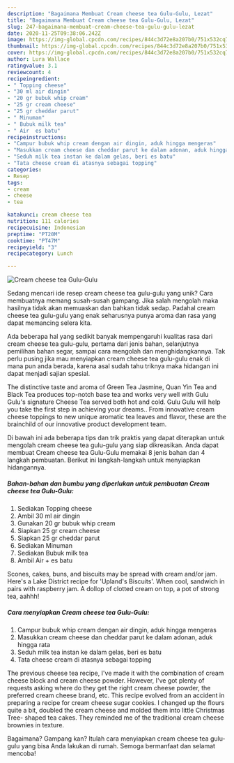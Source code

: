 ```yaml
---
description: "Bagaimana Membuat Cream cheese tea Gulu-Gulu, Lezat"
title: "Bagaimana Membuat Cream cheese tea Gulu-Gulu, Lezat"
slug: 247-bagaimana-membuat-cream-cheese-tea-gulu-gulu-lezat
date: 2020-11-25T09:38:06.242Z
image: https://img-global.cpcdn.com/recipes/844c3d72e8a207b0/751x532cq70/cream-cheese-tea-gulu-gulu-foto-resep-utama.jpg
thumbnail: https://img-global.cpcdn.com/recipes/844c3d72e8a207b0/751x532cq70/cream-cheese-tea-gulu-gulu-foto-resep-utama.jpg
cover: https://img-global.cpcdn.com/recipes/844c3d72e8a207b0/751x532cq70/cream-cheese-tea-gulu-gulu-foto-resep-utama.jpg
author: Lura Wallace
ratingvalue: 3.1
reviewcount: 4
recipeingredient:
- " Topping cheese"
- "30 ml air dingin"
- "20 gr bubuk whip cream"
- "25 gr cream cheese"
- "25 gr cheddar parut"
- " Minuman"
- " Bubuk milk tea"
- " Air  es batu"
recipeinstructions:
- "Campur bubuk whip cream dengan air dingin, aduk hingga mengeras"
- "Masukkan cream cheese dan cheddar parut ke dalam adonan, aduk hingga rata"
- "Seduh milk tea instan ke dalam gelas, beri es batu"
- "Tata cheese cream di atasnya sebagai topping"
categories:
- Resep
tags:
- cream
- cheese
- tea

katakunci: cream cheese tea 
nutrition: 111 calories
recipecuisine: Indonesian
preptime: "PT20M"
cooktime: "PT47M"
recipeyield: "3"
recipecategory: Lunch

---
```



![Cream cheese tea Gulu-Gulu](https://img-global.cpcdn.com/recipes/844c3d72e8a207b0/751x532cq70/cream-cheese-tea-gulu-gulu-foto-resep-utama.jpg)

Sedang mencari ide resep cream cheese tea gulu-gulu yang unik? Cara membuatnya memang susah-susah gampang. Jika salah mengolah maka hasilnya tidak akan memuaskan dan bahkan tidak sedap. Padahal cream cheese tea gulu-gulu yang enak seharusnya punya aroma dan rasa yang dapat memancing selera kita.

Ada beberapa hal yang sedikit banyak mempengaruhi kualitas rasa dari cream cheese tea gulu-gulu, pertama dari jenis bahan, selanjutnya pemilihan bahan segar, sampai cara mengolah dan menghidangkannya. Tak perlu pusing jika mau menyiapkan cream cheese tea gulu-gulu enak di mana pun anda berada, karena asal sudah tahu triknya maka hidangan ini dapat menjadi sajian spesial.

The distinctive taste and aroma of Green Tea Jasmine, Quan Yin Tea and Black Tea produces top-notch base tea and works very well with Gulu Gulu&#39;s signature Cheese Tea served both hot and cold. Gulu Gulu will help you take the first step in achieving your dreams.. From innovative cream cheese toppings to new unique aromatic tea leaves and flavor, these are the brainchild of our innovative product development team.


Di bawah ini ada beberapa tips dan trik praktis yang dapat diterapkan untuk mengolah cream cheese tea gulu-gulu yang siap dikreasikan. Anda dapat membuat Cream cheese tea Gulu-Gulu memakai 8 jenis bahan dan 4 langkah pembuatan. Berikut ini langkah-langkah untuk menyiapkan hidangannya.

<!--inarticleads1-->

##### Bahan-bahan dan bumbu yang diperlukan untuk pembuatan Cream cheese tea Gulu-Gulu:

1. Sediakan  Topping cheese
1. Ambil 30 ml air dingin
1. Gunakan 20 gr bubuk whip cream
1. Siapkan 25 gr cream cheese
1. Siapkan 25 gr cheddar parut
1. Sediakan  Minuman
1. Sediakan  Bubuk milk tea
1. Ambil  Air + es batu


Scones, cakes, buns, and biscuits may be spread with cream and/or jam. Here&#39;s a Lake District recipe for &#39;Upland&#39;s Biscuits&#39;. When cool, sandwich in pairs with raspberry jam. A dollop of clotted cream on top, a pot of strong tea, aahhh! 

<!--inarticleads2-->

##### Cara menyiapkan Cream cheese tea Gulu-Gulu:

1. Campur bubuk whip cream dengan air dingin, aduk hingga mengeras
1. Masukkan cream cheese dan cheddar parut ke dalam adonan, aduk hingga rata
1. Seduh milk tea instan ke dalam gelas, beri es batu
1. Tata cheese cream di atasnya sebagai topping


The previous cheese tea recipe, I&#39;ve made it with the combination of cream cheese block and cream cheese powder. However, I&#39;ve got plenty of requests asking where do they get the right cream cheese powder, the preferred cream cheese brand, etc. This recipe evolved from an accident in preparing a recipe for cream cheese sugar cookies. I changed up the flours quite a bit, doubled the cream cheese and molded them into little Christmas Tree- shaped tea cakes. They reminded me of the traditional cream cheese brownies in texture. 

Bagaimana? Gampang kan? Itulah cara menyiapkan cream cheese tea gulu-gulu yang bisa Anda lakukan di rumah. Semoga bermanfaat dan selamat mencoba!
